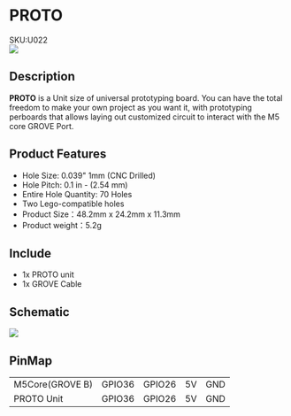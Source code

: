 # PROTO

<div class="badge badge-pill badge-primary product_sku_tag">SKU:U022</div>

<div class="product_pic"><img src="assets/img/product_pics/unit/M5GO_Unit_proto.webp"></div>

## Description

**PROTO** is a Unit size of universal prototyping board. You can have the total freedom to make your own project as you want it, with prototyping perboards that allows laying out customized circuit to interact with the M5 core GROVE Port.

## Product Features

- Hole Size: 0.039" 1mm (CNC Drilled)
- Hole Pitch: 0.1 in - (2.54 mm)
- Entire Hole Quantity: 70 Holes
- Two Lego-compatible holes
- Product Size：48.2mm x 24.2mm x 11.3mm
- Product weight：5.2g

## Include

- 1x PROTO unit
- 1x GROVE Cable

## Schematic

<img src="assets/img/product_pics/unit/proto_sch.JPG">

## PinMap

<table>
 <tr><td>M5Core(GROVE B)</td><td>GPIO36</td><td>GPIO26</td><td>5V</td><td>GND</td></tr>
 <tr><td>PROTO Unit</td><td>GPIO36</td><td>GPIO26</td><td>5V</td><td>GND</td></tr>
</table>

<script>

   var purchase_link = 'https://m5stack.com/collections/m5-unit/products/mini-proto-board-unit';


   anchor_search(purchase_link);
   scrollFunc();

</script>